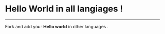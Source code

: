 <html>
    <body>
        <h1>Hello World in all langiages !</h1>
        <hr>
        <p>Fork and add your <b>Hello world</b> in other languages .</p>
    </body>
</html>